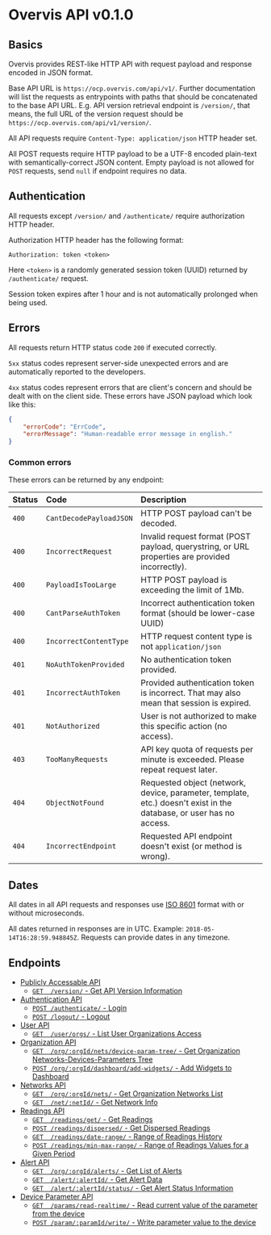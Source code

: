 # Overvis API v0.1.0

## Basics

Overvis provides REST-like HTTP API with request payload and response encoded in JSON format.

Base API URL is `https://ocp.overvis.com/api/v1/`. Further documentation will list the requests as entrypoints with paths that should be concatenated to the base API URL. E.g. API version retrieval endpoint is `/version/`, that means, the full URL of the version request should be `https://ocp.overvis.com/api/v1/version/`.

All API requests require `Content-Type: application/json` HTTP header set.

All POST requests require HTTP payload to be a UTF-8 encoded plain-text with semantically-correct JSON content. Empty payload is not allowed for `POST` requests, send `null` if endpoint requires no data.

## Authentication

All requests except `/version/` and `/authenticate/` require authorization HTTP header.

Authorization HTTP header has the following format:

```
Authorization: token <token>
```

Here `<token>` is a randomly generated session token (UUID) returned by `/authenticate/` request.

Session token expires after 1 hour and is not automatically prolonged when being used.

## Errors

All requests return HTTP status code `200` if executed correctly.

`5xx` status codes represent server-side unexpected errors and are automatically reported to the developers.

`4xx` status codes represent errors that are client's concern and should be dealt with on the client side. These errors have JSON payload which look like this:

```json
{
    "errorCode": "ErrCode",
    "errorMessage": "Human-readable error message in english."
}
```

### Common errors

These errors can be returned by any endpoint:

| Status | Code                    | Description                                                                                                         |
| :----- | :---------------------- | :------------------------------------------------------------------------------------------------------------------ |
| `400`  | `CantDecodePayloadJSON` | HTTP POST payload can't be decoded.                                                                                 |
| `400`  | `IncorrectRequest`      | Invalid request format (POST payload, querystring, or URL properties are provided incorrectly).                     |
| `400`  | `PayloadIsTooLarge`     | HTTP POST payload is exceeding the limit of 1Mb.                                                                    |
| `400`  | `CantParseAuthToken`    | Incorrect authentication token format (should be lower-case UUID)                                                   |
| `400`  | `IncorrectContentType`  | HTTP request content type is not `application/json`                                                                 |
| `401`  | `NoAuthTokenProvided`   | No authentication token provided.                                                                                   |
| `401`  | `IncorrectAuthToken`    | Provided authentication token is incorrect. That may also mean that session is expired.                             |
| `401`  | `NotAuthorized`         | User is not authorized to make this specific action (no access).                                                    |
| `403`  | `TooManyRequests`       | API key quota of requests per minute is exceeded. Please repeat request later.                                      |
| `404`  | `ObjectNotFound`        | Requested object (network, device, parameter, template, etc.) doesn't exist in the database, or user has no access. |
| `404`  | `IncorrectEndpoint`     | Requested API endpoint doesn't exist (or method is wrong).                                                          |

## Dates

All dates in all API requests and responses use [ISO 8601](https://en.wikipedia.org/wiki/ISO_8601) format with or without microseconds.

All dates returned in responses are in UTC. Example: `2018-05-14T16:28:59.948845Z`. Requests can provide dates in any timezone.

## Endpoints
- [Publicly Accessable API](./Publicly_Accessable_API.md)
  - [`GET  /version/` - Get API Version Information](./Publicly_Accessable_API.md#GetVersion)
- [Authentication API](./Authentication_API.md)
  - [`POST /authenticate/` - Login](./Authentication_API.md#Authenticate)
  - [`POST /logout/` - Logout](./Authentication_API.md#Logout)
- [User API](./User_API.md)
  - [`GET  /user/orgs/` - List User Organizations Access](./User_API.md#GetUserOrgList)
- [Organization API](./Organization_API.md)
  - [`GET  /org/:orgId/nets/device-param-tree/` - Get Organization Networks-Devices-Parameters Tree](./Organization_API.md#OrgGetDeviceParamTree)
  - [`POST /org/:orgId/dashboard/add-widgets/` - Add Widgets to Dashboard](./Organization_API.md#DashboardAddWidgets)
- [Networks API](./Networks_API.md)
  - [`GET  /org/:orgId/nets/` - Get Organization Networks List](./Networks_API.md#OrgGetNets)
  - [`GET  /net/:netId/` - Get Network Info](./Networks_API.md#NetGetInfo)
- [Readings API](./Readings_API.md)
  - [`GET  /readings/get/` - Get Readings](./Readings_API.md#GetReadings)
  - [`POST /readings/dispersed/` - Get Dispersed Readings](./Readings_API.md#GetDispersedReadings)
  - [`GET  /readings/date-range/` - Range of Readings History](./Readings_API.md#GetReadingsDateRange)
  - [`POST /readings/min-max-range/` - Range of Readings Values for a Given Period](./Readings_API.md#GetReadingsMinMaxRange)
- [Alert API](./Alert_API.md)
  - [`GET  /org/:orgId/alerts/` - Get List of Alerts](./Alert_API.md#GetAlertsList)
  - [`GET  /alert/:alertId/` - Get Alert Data](./Alert_API.md#GetAlertData)
  - [`GET  /alert/:alertId/status/` - Get Alert Status Information](./Alert_API.md#GetAlertStatus)
- [Device Parameter API](./Device_Parameter_API.md)
  - [`GET  /params/read-realtime/` - Read current value of the parameter from the device](./Device_Parameter_API.md#RealtimeReadParams)
  - [`POST /param/:paramId/write/` - Write parameter value to the device](./Device_Parameter_API.md#WriteParam)
